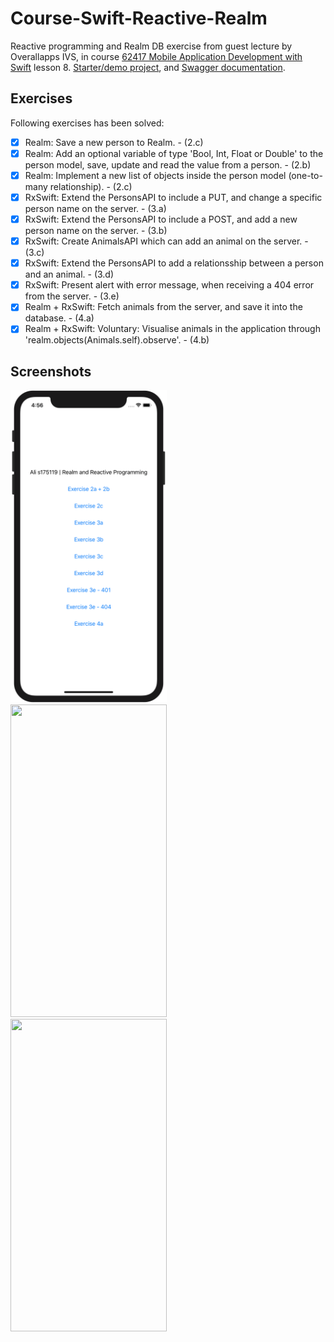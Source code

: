 # Course-Swift-Reactive-Realm
Reactive programming and Realm DB exercise from guest lecture by Overallapps IVS, in course [62417 Mobile Application Development with Swift](https://kurser.dtu.dk/course/62417) lesson 8. [Starter/demo project](https://gitlab.com/overallapps/demo-ios), and [Swagger documentation](https://demo.overallapps.com/docs/index.html).

## Exercises
Following exercises has been solved:
- [x] Realm: Save a new person to Realm. - (2.c)
- [x] Realm: Add an optional variable of type 'Bool, Int, Float or Double' to the person model, save, update and read the value from a person. - (2.b)
- [x] Realm: Implement a new list of objects inside the person model (one-to-many relationship). - (2.c)
- [x] RxSwift: Extend the PersonsAPI to include a PUT, and change a specific person name on the server. - (3.a) 
- [x] RxSwift: Extend the PersonsAPI to include a POST, and add a new person name on the server. - (3.b)
- [x] RxSwift: Create AnimalsAPI which can add an animal on the server. - (3.c)
- [x] RxSwift: Extend the PersonsAPI to add a relationsship between a person and an animal. - (3.d)
- [x] RxSwift: Present alert with error message, when receiving a 404 error from the server. - (3.e)
- [x] Realm + RxSwift: Fetch animals from the server, and save it into the database. - (4.a)
- [x] Realm + RxSwift: Voluntary: Visualise animals in the application through 'realm.objects(Animals.self).observe'. - (4.b)

## Screenshots
<div>
<img src="/Screenshots/Screenshot_1.png?raw=true" height="500" width="250"/>
</div>

<div>
<img src="/Screenshots/Screenshot_2.png?raw=true" height="500" width="250"/>
</div>

<div>
<img src="/Screenshots/Screenshot_3.png?raw=true" height="500" width="250"/>
</div>
